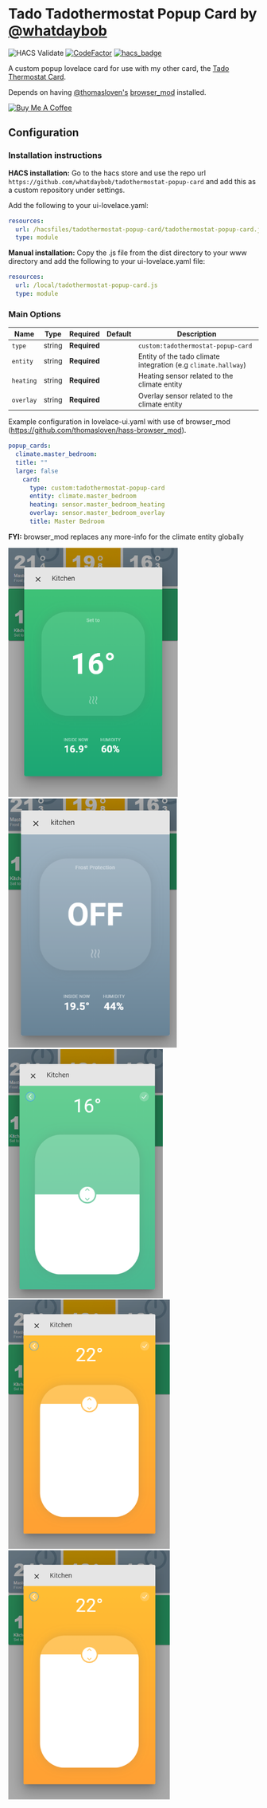 # Tado Tadothermostat Popup Card by [@whatdaybob](https://www.github.com/whatdaybob)

![HACS Validate](https://github.com/whatdaybob/tadothermostat-popup-card/workflows/HACS%20Validate/badge.svg)
[![CodeFactor](https://www.codefactor.io/repository/github/whatdaybob/tadothermostat-popup-card/badge/master)](https://www.codefactor.io/repository/github/whatdaybob/tadothermostat-popup-card/overview/master)
[![hacs_badge](https://img.shields.io/badge/HACS-Custom-orange.svg)](https://github.com/custom-components/hacs)

A custom popup lovelace card for use with my other card, the [Tado Thermostat Card](https://github.com/whatdaybob/tadothermostat-card).

Depends on having [@thomasloven's](https://github.com/thomasloven) [browser_mod](https://github.com/thomasloven/hass-browser_mod) installed.

<!-- markdownlint-disable MD033 -->

<a href="https://www.buymeacoffee.com/whatdaybob" target="_blank"><img src="https://cdn.buymeacoffee.com/buttons/lato-orange.png" alt="Buy Me A Coffee" style="height: 41px !important;width: 167px !important;" ></a>

<!-- markdownlint-enable MD033 -->

## Configuration

### Installation instructions

**HACS installation:**
Go to the hacs store and use the repo url `https://github.com/whatdaybob/tadothermostat-popup-card` and add this as a custom repository under settings.

Add the following to your ui-lovelace.yaml:

```yaml
resources:
  url: /hacsfiles/tadothermostat-popup-card/tadothermostat-popup-card.js
  type: module
```

**Manual installation:**
Copy the .js file from the dist directory to your www directory and add the following to your ui-lovelace.yaml file:

```yaml
resources:
  url: /local/tadothermostat-popup-card.js
  type: module
```

### Main Options

| Name      | Type   | Required     | Default | Description                                                    |
| --------- | ------ | ------------ | ------- | -------------------------------------------------------------- |
| `type`    | string | **Required** |         | `custom:tadothermostat-popup-card`                                       |
| `entity`  | string | **Required** |         | Entity of the tado climate integration (e.g `climate.hallway`) |
| `heating` | string | **Required** |         | Heating sensor related to the climate entity                   |
| `overlay` | string | **Required** |         | Overlay sensor related to the climate entity                   |

Example configuration in lovelace-ui.yaml with use of browser_mod (<https://github.com/thomasloven/hass-browser_mod>).

```yaml
popup_cards:
  climate.master_bedroom:
  title: ""
  large: false
    card:
      type: custom:tadothermostat-popup-card
      entity: climate.master_bedroom
      heating: sensor.master_bedroom_heating
      overlay: sensor.master_bedroom_overlay
      title: Master Bedroom
```

**FYI:** browser_mod replaces any more-info for the climate entity globally

<!-- markdownlint-disable MD033 -->

<a href="https://github.com/whatdaybob/tadothermostat-popup-card/blob/master/media/screenshots/main_page.png" target="_blank"><img src="https://github.com/whatdaybob/tadothermostat-popup-card/blob/master/media/screenshots/main_page.png" alt="Screenshot of popup" style="max-width: 100% !important;height: 500px !important;" ></a>
<a href="https://github.com/whatdaybob/tadothermostat-popup-card/blob/master/media/screenshots/main_off_page.png" target="_blank"><img src="https://github.com/whatdaybob/tadothermostat-popup-card/blob/master/media/screenshots/main_off_page.png" alt="Screenshot of popup in off state" style="max-width: 100% !important;height: 500px !important;" ></a>
<a href="https://github.com/whatdaybob/tadothermostat-popup-card/blob/master/media/screenshots/tempset_page.png" target="_blank"><img src="https://github.com/whatdaybob/tadothermostat-popup-card/blob/master/media/screenshots/tempset_page.png" alt="Screenshot of popup setting temperature" style="max-width: 100% !important;height: 500px !important;" ></a>
<a href="https://github.com/whatdaybob/tadothermostat-popup-card/blob/master/media/screenshots/tempset-high_page.png" target="_blank"><img src="https://github.com/whatdaybob/tadothermostat-popup-card/blob/master/media/screenshots/tempset-high_page.png" alt="Screenshot of popup dynamic temperature background" style="max-width: 100% !important;height: 500px !important;" ></a>
<a href="https://github.com/whatdaybob/tadothermostat-popup-card/blob/master/media/screenshots/tempset-high_page.png" target="_blank"><img src="https://github.com/whatdaybob/tadothermostat-popup-card/blob/master/media/screenshots/tempset-high_page.png" alt="Screenshot of popup with manual override" style="max-width: 100% !important;height: 500px !important;" ></a>

<!-- markdownlint-enable MD033 -->
